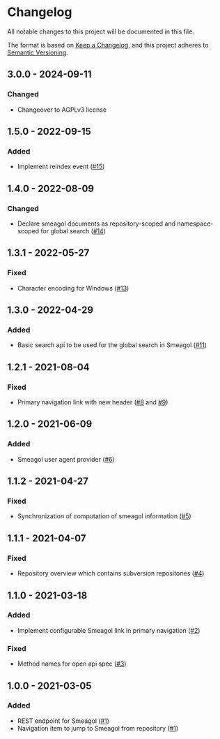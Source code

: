 # Changelog
All notable changes to this project will be documented in this file.

The format is based on [Keep a Changelog](https://keepachangelog.com/en/1.0.0/),
and this project adheres to [Semantic Versioning](https://semver.org/spec/v2.0.0.html).

## 3.0.0 - 2024-09-11
### Changed
- Changeover to AGPLv3 license

## 1.5.0 - 2022-09-15
### Added
- Implement reindex event ([#15](https://github.com/scm-manager/scm-smeagol-plugin/pull/15))

## 1.4.0 - 2022-08-09
### Changed
- Declare smeagol documents as repository-scoped and namespace-scoped for global search ([#14](https://github.com/scm-manager/scm-smeagol-plugin/pull/14))

## 1.3.1 - 2022-05-27
### Fixed
- Character encoding for Windows ([#13](https://github.com/scm-manager/scm-smeagol-plugin/pull/13))

## 1.3.0 - 2022-04-29
### Added
- Basic search api to be used for the global search in Smeagol ([#11](https://github.com/scm-manager/scm-smeagol-plugin/pull/11))

## 1.2.1 - 2021-08-04
### Fixed
- Primary navigation link with new header ([#8](https://github.com/scm-manager/scm-smeagol-plugin/issues/8) and [#9](https://github.com/scm-manager/scm-smeagol-plugin/pull/9))

## 1.2.0 - 2021-06-09
### Added
- Smeagol user agent provider ([#6](https://github.com/scm-manager/scm-smeagol-plugin/pull/6))

## 1.1.2 - 2021-04-27
### Fixed
- Synchronization of computation of smeagol information ([#5](https://github.com/scm-manager/scm-smeagol-plugin/pull/5))

## 1.1.1 - 2021-04-07
### Fixed
- Repository overview which contains subversion repositories ([#4](https://github.com/scm-manager/scm-smeagol-plugin/pull/4))

## 1.1.0 - 2021-03-18
### Added
- Implement configurable Smeagol link in primary navigation ([#2](https://github.com/scm-manager/scm-smeagol-plugin/pull/2))

### Fixed
- Method names for open api spec ([#3](https://github.com/scm-manager/scm-smeagol-plugin/pull/3))

## 1.0.0 - 2021-03-05
### Added
- REST endpoint for Smeagol ([#1](https://github.com/scm-manager/scm-smeagol-plugin/pull/1))
- Navigation item to jump to Smeagol from repository ([#1](https://github.com/scm-manager/scm-smeagol-plugin/pull/1))

